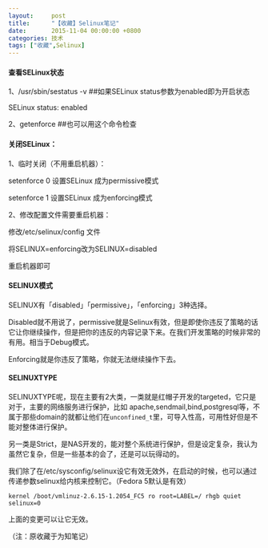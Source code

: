 ```yaml
---
layout:     post
title:      "【收藏】Selinux笔记"
date:       2015-11-04 00:00:00 +0800
categories: 技术
tags: ["收藏",Selinux]
---
```

#### 查看SELinux状态

1、/usr/sbin/sestatus -v      ##如果SELinux status参数为enabled即为开启状态

SELinux status:                 enabled

2、getenforce                 ##也可以用这个命令检查

#### 关闭SELinux：

1、临时关闭（不用重启机器）：

setenforce 0  设置SELinux 成为permissive模式

setenforce 1  设置SELinux 成为enforcing模式

2、修改配置文件需要重启机器：

修改/etc/selinux/config 文件

将SELINUX=enforcing改为SELINUX=disabled

重启机器即可

#### SELINUX模式
SELINUX有「disabled」「permissive」，「enforcing」3种选择。

Disabled就不用说了，permissive就是Selinux有效，但是即使你违反了策略的话它让你继续操作，但是把你的违反的内容记录下来。在我们开发策略的时候非常的有用。相当于Debug模式。

Enforcing就是你违反了策略，你就无法继续操作下去。

#### SELINUXTYPE
SELINUXTYPE呢，现在主要有2大类，一类就是红帽子开发的targeted，它只是对于，主要的网络服务进行保护，比如 apache,sendmail,bind,postgresql等，不属于那些domain的就都让他们在`unconfined_t`里，可导入性高，可用性好但是不能对整体进行保护。

另一类是Strict，是NAS开发的，能对整个系统进行保护，但是设定复杂，我认为虽然它复杂，但是一些基本的会了，还是可以玩得动的。

我们除了在/etc/sysconfig/selinux设它有效无效外，在启动的时候，也可以通过传递参数selinux给内核来控制它。（Fedora 5默认是有效）
```
kernel /boot/vmlinuz-2.6.15-1.2054_FC5 ro root=LABEL=/ rhgb quiet selinux=0
```
上面的变更可以让它无效。

（注：原收藏于为知笔记）
